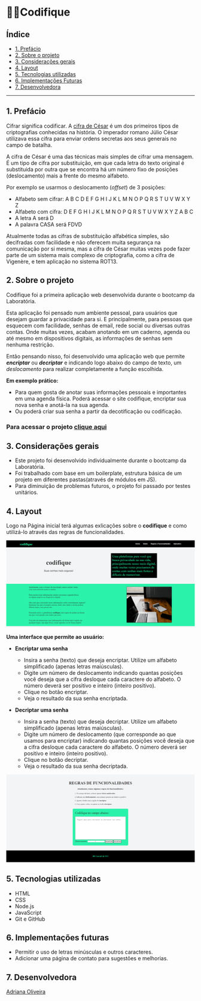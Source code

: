 # 👩‍💻Codifique

## Índice

* [1. Prefácio](#1-prefácio)
* [2. Sobre o projeto](#2-sobre-o-projeto)
* [3. Considerações gerais](#3-considerações-gerais)
* [4. Layout](#4-layout)
* [5. Tecnologias utilizadas](#5-tecnologias-utilizadas)
* [6. Implementações Futuras](#6-implementações-futuras)
* [7. Desenvolvedora](#7-desenvolvedora)

***

## 1. Prefácio

Cifrar significa codificar. A [cifra de César](https://pt.wikipedia.org/wiki/Cifra_de_C%C3%A9sar)
é um dos primeiros tipos de criptografias conhecidas na história.
O imperador romano Júlio César utilizava essa cifra para enviar
ordens secretas aos seus generais no campo de batalha.

A cifra de César é uma das técnicas mais simples de cifrar uma mensagem. É um
tipo de cifra por substituição, em que cada letra do texto original é
substituida por outra que se encontra há um número fixo de posições
(deslocamento) mais a frente do mesmo alfabeto.

Por exemplo se usarmos o deslocamento (_offset_) de 3 posições:

* Alfabeto sem cifrar: A B C D E F G H I J K L M N O P Q R S T U V W X Y Z
* Alfabeto com cifra:  D E F G H I J K L M N O P Q R S T U V W X Y Z A B C
* A letra A será D
* A palavra CASA será FDVD

Atualmente todas as cifras de substituição alfabética simples, são decifradas
com facilidade e não oferecem muita segurança na comunicação por si mesma,
mas a cifra de César muitas vezes pode fazer parte de um sistema
mais complexo de criptografia, como
a cifra de Vigenère, e tem aplicação no sistema ROT13.

## 2. Sobre o projeto

Codifique foi a primeira aplicação web desenvolvida durante o bootcamp da Laboratória.

Esta aplicação foi pensado num ambiente pessoal, para usuários que desejam guardar a privacidade para si. E principalmente, para pessoas que esquecem com facilidade, senhas de email, rede social ou diversas outras contas. Onde muitas vezes, acabam anotando em um caderno, agenda ou até mesmo em dispositivos digitais, as informações de senhas sem nenhuma restrição.

Então pensando nisso, foi desenvolvido uma aplicação web que permite ***encriptar*** ou ***decriptar*** e indicando logo abaixo do campo de texto, um _deslocamento_ para realizar completamente a função escolhida.

**Em exemplo prático:**
* Para quem gosta de anotar suas informações pessoais e importantes em uma agenda física.
  Poderá acessar o site codifique, encriptar sua nova senha e anotá-la na sua agenda.
* Ou poderá criar sua senha a partir da decotificação ou codificação. 

### Para acessar o projeto **[clique aqui](https://adrianakatarina.github.io/SAP009-cipher/)**

## 3. Considerações gerais

* Este projeto foi desenvolvido individualmente durante o bootcamp da Laboratória.
* Foi trabalhado com base em um boilerplate, estrutura básica de um projeto em diferentes pastas(através de módulos em JS).
* Para diminuição de problemas futuros, o projeto foi passado por testes unitários.

## 4. Layout

Logo na Página inicial terá algumas exlicações sobre o **codifique** e como utilizá-lo através das regras de funcionalidades.

![Página Inicial](https://github.com/AdrianaKatarina/SAP009-cipher/blob/main/telainicial.png)

**Uma interface que permite ao usuário:**

* **Encriptar uma senha**
  - Insira a senha (texto) que deseja encriptar. Utilize um
    alfabeto simplificado (apenas letras maiúsculas).
  - Digite um número de deslocamento indicando quantas posições
    você deseja que a cifra desloque cada caractere do alfabeto. O número
    deverá ser positivo e inteiro (inteiro positivo).
  - Clique no botão encriptar.
  - Veja o resultado da sua senha encriptada.

* **Decriptar uma senha**
  - Insira a senha (texto) que deseja decriptar. Utilize um
    alfabeto simplificado (apenas letras maiúsculas).
  - Digite um número de deslocamento (que corresponde ao que usamos
    para encriptar) indicando quantas posições você deseja que a cifra
    desloque cada caractere do alfabeto. O número deverá ser positivo e inteiro
    (inteiro positivo).
  - Clique no botão decriptar.
  - Veja o resultado da sua senha decriptada.

![Página Projeto](https://github.com/AdrianaKatarina/SAP009-cipher/blob/main/telaprojeto.png)

## 5. Tecnologias utilizadas

* HTML
* CSS
* Node.js
* JavaScript
* Git e GitHub

## 6. Implementações futuras

* Permitir o uso de letras minúsculas e outros caracteres.
* Adicionar uma página de contato para sugestões e melhorias.

## 7. Desenvolvedora

[Adriana Oliveira](https://www.linkedin.com/in/adriana-oliveira-39250a137/)